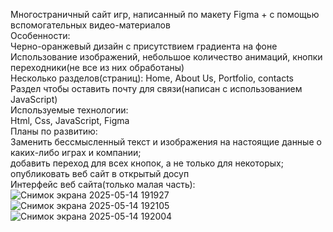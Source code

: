 Многостраничный сайт игр, написанный по макету Figma + с помощью вспомогательных видео-материалов  
Особенности:  
  Черно-оранжевый дизайн с присутствием градиента на фоне  
  Использование изображений, небольшое количество анимаций, кнопки переходники(не все из них обработаны)  
  Несколько разделов(страниц): Home, About Us, Portfolio, contacts  
  Раздел чтобы оставить почту для связи(написан с использованием JavaScript)  
Используемые технологии:  
  Html, Css, JavaScript, Figma  
Планы по развитию:  
  Заменить бессмысленный текст и изображения на настоящие данные о каких-либо играх и компании;   
  добавить переход для всех кнопок, а не только для некоторых;  
  опубликовать веб сайт в открытый досуп  
Интерфейс веб сайта(только малая часть):  
![Снимок экрана 2025-05-14 191927](https://github.com/user-attachments/assets/3408a04f-f603-4c6d-b146-c4fb56dd6811)  
![Снимок экрана 2025-05-14 192105](https://github.com/user-attachments/assets/b2209930-13b6-4f11-8897-a304e8387cd1)  
![Снимок экрана 2025-05-14 192004](https://github.com/user-attachments/assets/68e45abf-dcc1-40d0-95ce-75b8b142d0fe)  
